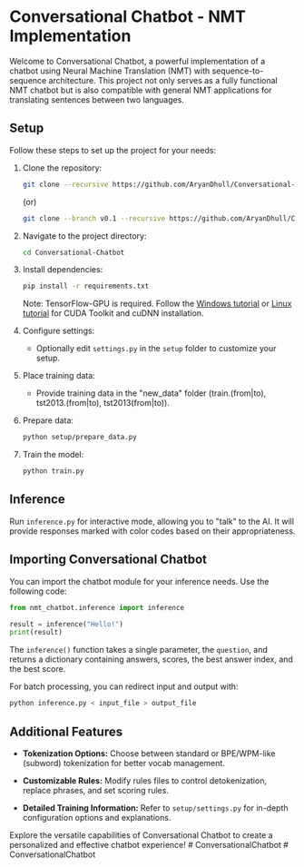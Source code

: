# Conversational Chatbot - NMT Implementation

Welcome to Conversational Chatbot, a powerful implementation of a chatbot using Neural Machine Translation (NMT) with sequence-to-sequence architecture. This project not only serves as a fully functional NMT chatbot but is also compatible with general NMT applications for translating sentences between two languages.

## Setup

Follow these steps to set up the project for your needs:

1. Clone the repository:
   ```bash
   git clone --recursive https://github.com/AryanDhull/Conversational-Chatbot/
   ```
   (or)
   ```bash
   git clone --branch v0.1 --recursive https://github.com/AryanDhull/Conversational-Chatbot/  # for the version featured in Sentdex tutorial
   ```

2. Navigate to the project directory:
   ```bash
   cd Conversational-Chatbot
   ```

3. Install dependencies:
   ```bash
   pip install -r requirements.txt
   ```
   Note: TensorFlow-GPU is required. Follow the [Windows tutorial](https://www.youtube.com/watch?v=r7-WPbx8VuY) or [Linux tutorial](https://pythonprogramming.net/how-to-cuda-gpu-tensorflow-deep-learning-tutorial/) for CUDA Toolkit and cuDNN installation.

4. Configure settings:
   - Optionally edit `settings.py` in the `setup` folder to customize your setup.

5. Place training data:
   - Provide training data in the "new_data" folder (train.(from|to), tst2013.(from|to), tst2013(from|to)).
   
6. Prepare data:
   ```bash
   python setup/prepare_data.py
   ```

7. Train the model:
   ```bash
   python train.py
   ```

## Inference

Run `inference.py` for interactive mode, allowing you to "talk" to the AI. It will provide responses marked with color codes based on their appropriateness.

## Importing Conversational Chatbot

You can import the chatbot module for your inference needs. Use the following code:

```python
from nmt_chatbot.inference import inference

result = inference("Hello!")
print(result)
```

The `inference()` function takes a single parameter, the `question`, and returns a dictionary containing answers, scores, the best answer index, and the best score.

For batch processing, you can redirect input and output with:
```bash
python inference.py < input_file > output_file
```

## Additional Features

- **Tokenization Options:** Choose between standard or BPE/WPM-like (subword) tokenization for better vocab management.
  
- **Customizable Rules:** Modify rules files to control detokenization, replace phrases, and set scoring rules.

- **Detailed Training Information:** Refer to `setup/settings.py` for in-depth configuration options and explanations.

Explore the versatile capabilities of Conversational Chatbot to create a personalized and effective chatbot experience!
#   C o n v e r s a t i o n a l C h a t b o t  
 #   C o n v e r s a t i o n a l C h a t b o t  
 